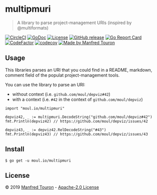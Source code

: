 # multipmuri

> A library to parse project-management URIs (inspired by @multiformats)

[![CircleCI](https://circleci.com/gh/moul/multipmuri.svg?style=shield)](https://circleci.com/gh/moul/multipmuri)
[![GoDoc](https://godoc.org/moul.io/multipmuri?status.svg)](https://godoc.org/moul.io/multipmuri)
[![License](https://img.shields.io/github/license/moul/multipmuri.svg)](https://github.com/moul/multipmuri/blob/master/LICENSE)
[![GitHub release](https://img.shields.io/github/release/moul/multipmuri.svg)](https://github.com/moul/multipmuri/releases)
[![Go Report Card](https://goreportcard.com/badge/moul.io/multipmuri)](https://goreportcard.com/report/moul.io/multipmuri)
[![CodeFactor](https://www.codefactor.io/repository/github/moul/multipmuri/badge)](https://www.codefactor.io/repository/github/moul/multipmuri)
[![codecov](https://codecov.io/gh/moul/multipmuri/branch/master/graph/badge.svg)](https://codecov.io/gh/moul/multipmuri)
[![Made by Manfred Touron](https://img.shields.io/badge/made%20by-Manfred%20Touron-blue.svg?style=flat)](https://manfred.life/)
<!--[![Docker Metrics](https://images.microbadger.com/badges/image/moul/multipmuri.svg)](https://microbadger.com/images/moul/multipmuri)-->


## Usage

This libraries parses an URI that you could find in a README, markdown, comment field of the populat project-management tools.

You can use the library to parse an URI:
* without context (i.e. `github.com/moul/depviz#42`)
* with a context (i.e. `#42` in the context of `github.com/moul/depviz`)

```golang
import "moul.io/multipmuri"

depviz42, _ := multipmuri.DecodeString("github.com/moul/depviz#42")
fmt.Println(depviz42) // https://github.com/moul/depviz/issues/42

depviz43, _ := depviz42.RelDecodeString("#43")
fmt.Println(depviz43) // https://github.com/moul/depviz/issues/43
```

## Install

```console
$ go get -u moul.io/multipmuri
```

## License

© 2019 [Manfred Touron](https://manfred.life) -
[Apache-2.0 License](https://github.com/moul/multipmuri/blob/master/LICENSE)

